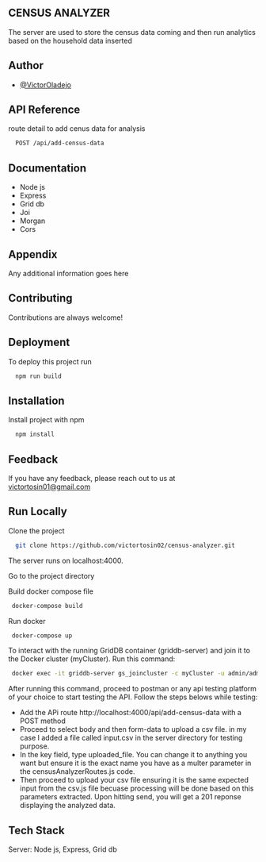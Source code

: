 ## CENSUS ANALYZER

The server are used to store the census data coming and then run analytics based on the household data inserted

## Author

- [@VictorOladejo](https://github.com/victortosin02)

## API Reference

route detail to add cenus data for analysis

```bash
  POST /api/add-census-data
```

## Documentation

- Node js
- Express
- Grid db
- Joi
- Morgan
- Cors

## Appendix

Any additional information goes here

## Contributing

Contributions are always welcome!

## Deployment

To deploy this project run

```bash
  npm run build
```

## Installation

Install project with npm

```bash
  npm install
```

## Feedback

If you have any feedback, please reach out to us at victortosin01@gmail.com

## Run Locally

Clone the project

```bash
  git clone https://github.com/victortosin02/census-analyzer.git
```
The server runs on localhost:4000. 

Go to the project directory

Build docker compose file

```bash
 docker-compose build
```

Run docker

```bash
 docker-compose up
```
To interact with the running GridDB container (griddb-server) and join it to the Docker cluster (myCluster).
Run this command:
```bash
 docker exec -it griddb-server gs_joincluster -c myCluster -u admin/admin
```

After running this command, proceed to postman or any api testing platform of your choice to start testing the API. Follow the steps belows while testing:

- Add the APi route http://localhost:4000/api/add-census-data with a POST method
- Proceed to select body and then form-data to upload a csv file. in my case I added a file called input.csv in the server directory for testing purpose.
- In the key field, type uploaded_file. You can change it to anything you want but ensure it is the exact name you have as a multer parameter in the censusAnalyzerRoutes.js code.
- Then proceed to upload your csv file ensuring it is the same expected input from the csv.js file becuase processing will be done based on this parameters extracted.
Upon hitting send, you will get a 201 reponse displaying the analyzed data.

## Tech Stack

Server: Node js, Express, Grid db
